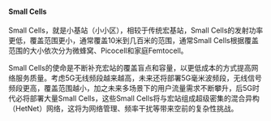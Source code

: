 #### Small Cells

Small Cells，就是小基站（小小区），相较于传统宏基站，Small Cells的发射功率更低，覆盖范围更小，通常覆盖10米到几百米的范围，通常Small Cells根据覆盖范围的大小依次分为微蜂窝、Picocell和家庭Femtocell。

Small Cells的使命是不断补充宏站的覆盖盲点和容量，以更低成本的方式提高网络服务质量。考虑5G无线频段越来越高，未来还将部署5G毫米波频段，无线信号频段更高，覆盖范围越小，加之未来多场景下的用户流量需求不断攀升，后5G时代必将部署大量Small Cells，这些Small Cells将与宏站组成超级密集的混合异构（HetNet）网络，这将为网络管理、频率干扰等带来空前的复杂性挑战。